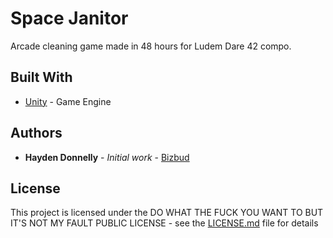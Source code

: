 # Space Janitor

Arcade cleaning game made in 48 hours for Ludem Dare 42 compo.

## Built With

* [Unity](https://unity.com/) - Game Engine 

## Authors

* **Hayden Donnelly** - *Initial work* - [Bizbud](https://github.com/Bizbud)

## License

This project is licensed under the DO WHAT THE FUCK YOU WANT TO BUT IT'S NOT MY FAULT PUBLIC LICENSE - see the [LICENSE.md](LICENSE.md) file for details
